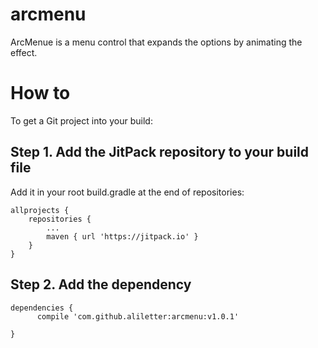# arcmenu
ArcMenue is a menu control that expands the options by animating the effect.
# How to
To get a Git project into your build:
## Step 1. Add the JitPack repository to your build file
Add it in your root build.gradle at the end of repositories:

	allprojects {
		repositories {
			...
			maven { url 'https://jitpack.io' }
		}
	}
## Step 2. Add the dependency

	dependencies {
          compile 'com.github.aliletter:arcmenu:v1.0.1'
          
	}
  
  
